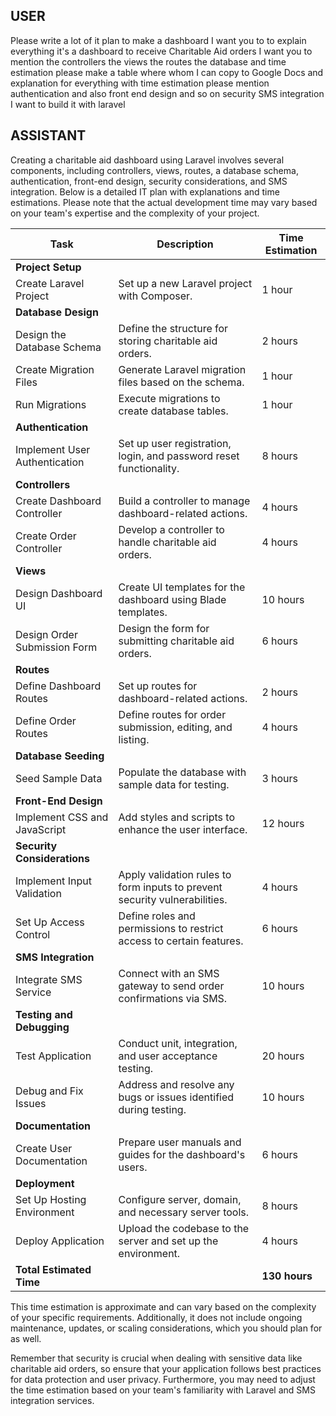 ## USER
Please write a lot of it plan to make a dashboard I want you to to explain everything  it's a dashboard to receive Charitable Aid orders 
I want you to mention  the controllers the views the routes the database and time estimation please make a table where whom I can copy to Google Docs and explanation for everything with time estimation please mention authentication and also front end design and so on security SMS integration 
I want to build it with laravel 


## ASSISTANT
Creating a charitable aid dashboard using Laravel involves several components, including controllers, views, routes, a database schema, authentication, front-end design, security considerations, and SMS integration. Below is a detailed IT plan with explanations and time estimations. Please note that the actual development time may vary based on your team's expertise and the complexity of your project.

| Task                                    | Description                                                               | Time Estimation |
|-----------------------------------------|---------------------------------------------------------------------------|-----------------|
| **Project Setup**                       |                                                                           |                 |
| Create Laravel Project                  | Set up a new Laravel project with Composer.                               | 1 hour          |
| **Database Design**                     |                                                                           |                 |
| Design the Database Schema             | Define the structure for storing charitable aid orders.                   | 2 hours         |
| Create Migration Files                 | Generate Laravel migration files based on the schema.                    | 1 hour          |
| Run Migrations                         | Execute migrations to create database tables.                             | 1 hour          |
| **Authentication**                      |                                                                           |                 |
| Implement User Authentication           | Set up user registration, login, and password reset functionality.         | 8 hours         |
| **Controllers**                         |                                                                           |                 |
| Create Dashboard Controller             | Build a controller to manage dashboard-related actions.                   | 4 hours         |
| Create Order Controller                | Develop a controller to handle charitable aid orders.                     | 4 hours         |
| **Views**                               |                                                                           |                 |
| Design Dashboard UI                    | Create UI templates for the dashboard using Blade templates.              | 10 hours        |
| Design Order Submission Form           | Design the form for submitting charitable aid orders.                     | 6 hours         |
| **Routes**                              |                                                                           |                 |
| Define Dashboard Routes                | Set up routes for dashboard-related actions.                               | 2 hours         |
| Define Order Routes                   | Define routes for order submission, editing, and listing.                  | 4 hours         |
| **Database Seeding**                    |                                                                           |                 |
| Seed Sample Data                       | Populate the database with sample data for testing.                        | 3 hours         |
| **Front-End Design**                    |                                                                           |                 |
| Implement CSS and JavaScript           | Add styles and scripts to enhance the user interface.                    | 12 hours        |
| **Security Considerations**              |                                                                           |                 |
| Implement Input Validation             | Apply validation rules to form inputs to prevent security vulnerabilities.| 4 hours         |
| Set Up Access Control                  | Define roles and permissions to restrict access to certain features.      | 6 hours         |
| **SMS Integration**                     |                                                                           |                 |
| Integrate SMS Service                  | Connect with an SMS gateway to send order confirmations via SMS.          | 10 hours        |
| **Testing and Debugging**               |                                                                           |                 |
| Test Application                       | Conduct unit, integration, and user acceptance testing.                    | 20 hours        |
| Debug and Fix Issues                   | Address and resolve any bugs or issues identified during testing.         | 10 hours        |
| **Documentation**                       |                                                                           |                 |
| Create User Documentation              | Prepare user manuals and guides for the dashboard's users.                | 6 hours         |
| **Deployment**                          |                                                                           |                 |
| Set Up Hosting Environment             | Configure server, domain, and necessary server tools.                      | 8 hours         |
| Deploy Application                     | Upload the codebase to the server and set up the environment.             | 4 hours         |
| **Total Estimated Time**               |                                                                           | **130 hours**   |

This time estimation is approximate and can vary based on the complexity of your specific requirements. Additionally, it does not include ongoing maintenance, updates, or scaling considerations, which you should plan for as well.

Remember that security is crucial when dealing with sensitive data like charitable aid orders, so ensure that your application follows best practices for data protection and user privacy. Furthermore, you may need to adjust the time estimation based on your team's familiarity with Laravel and SMS integration services.